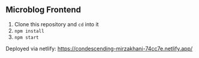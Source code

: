 ## Microblog Frontend

1.  Clone this repository and `cd` into it
2.  `npm install`
4.  `npm start`


Deployed via netlify: https://condescending-mirzakhani-74cc7e.netlify.app/